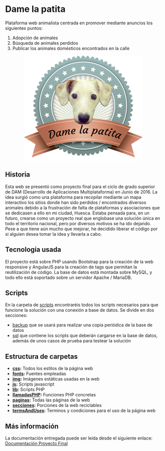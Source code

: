 # Dame la patita
Plataforma web animalista centrada en promover mediante anuncios los siguientes puntos:
1. Adopción de animales
2. Búsqueda de animales perdidos
3. Publicar los animales domésticos encontrados en la calle
<p align="center"><img src="img/logoOriginal.png" /></p>

## Historia
Esta web se presentó como proyecto final para el ciclo de grado superior de DAM (Desarrollo de Aplicaciones Multiplataforma) en Junio de 2016.
La idea surgió como una plataforma para recopilar mediante un mapa interactivo los sitios donde han sido perdidos / encontrados diversos animales debido a la frustración de falta de plataformas y asociaciones que se dedicasen a ello en mi ciudad, Huesca.
Estaba pensada para, en un futuro, crearse como un proyecto real que englobase una solución única en todo el territorio nacional, pero por diversos motivos se ha ido dejando.
Pese a que tiene aún mucho que mejorar, he decidido liberar el código por si alguien desea tomar la idea y llevarla a cabo.

## Tecnología usada
El proyecto está sobre PHP usando Bootstrap para la creación de la web responsive y AngularJS para la creación de tags que permitan la reutilización de código. La base de datos está montada sobre MySQL, y todo ello está soportado sobre un servidor Apache / MariaDB.

## Scripts
En la carpeta de [scripts](scripts) encontraréis todos los scripts necesarios para que funcione la solución con una conexión a base de datos.
Se divide en dos secciones:
- [backup](scripts/backup) que se usará para realizar una copia periódica de la base de datos
- [sql](scripts/sql) que contiene los scripts que deberán cargarse en la base de datos, además de unos casos de prueba para testear la solución

## Estructura de carpetas
- __[css](codigo/damelapatita/css):__ Todos los estilos de la página web
- __[fonts](codigo/damelapatita/fonts):__ Fuentes empleadas
- __[img](codigo/damelapatita/img):__ Imágenes estáticas usadas en la web
- __[js](codigo/damelapatita/js):__ Scripts javascript
- __[lib](codigo/damelapatita/lib):__ Scripts PHP 
- __[llamadasPHP](codigo/damelapatita/llamadasPHP):__ Funciones PHP concretas
- __[paginas](codigo/damelapatita/paginas):__ Todas las páginas de la web
- __[secciones](codigo/damelapatita/secciones):__ Porciones de la web reciclables
- __[termsAndUses](codigo/damelapatita/termsAndUses):__ Terminos y condiciones para el uso de la página web

## Más información
La documentación entregada puede ser leída desde el siguiente enlace:
[Documentación Proyecto Final](doc/Documentacion%20Proyecto%20Final.pdf)



